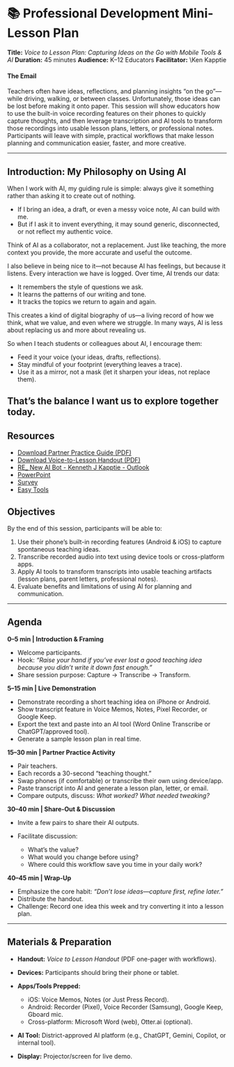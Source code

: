 # 📚 Professional Development Mini-Lesson Plan

**Title:** *Voice to Lesson Plan: Capturing Ideas on the Go with Mobile Tools & AI*
**Duration:** 45 minutes
**Audience:** K–12 Educators
**Facilitator:** \Ken Kapptie

#### The Email

Teachers often have ideas, reflections, and planning insights “on the go”—while driving, walking, or between classes. Unfortunately, those ideas can be lost before making it onto paper. This session will show educators how to use the built-in voice recording features on their phones to quickly capture thoughts, and then leverage transcription and AI tools to transform those recordings into usable lesson plans, letters, or professional notes.
Participants will leave with simple, practical workflows that make lesson planning and communication easier, faster, and more creative.

---

## Introduction: My Philosophy on Using AI

When I work with AI, my guiding rule is simple: always give it something rather than asking it to create out of nothing.

* If I bring an idea, a draft, or even a messy voice note, AI can build with me.
* But if I ask it to invent everything, it may sound generic, disconnected, or not reflect my authentic voice.

Think of AI as a collaborator, not a replacement. Just like teaching, the more context you provide, the more accurate and useful the outcome.

I also believe in being nice to it—not because AI has feelings, but because it listens. Every interaction we have is logged. Over time, AI trends our data:

* It remembers the style of questions we ask.
* It learns the patterns of our writing and tone.
* It tracks the topics we return to again and again.

This creates a kind of digital biography of us—a living record of how we think, what we value, and even where we struggle. In many ways, AI is less about replacing us and more about revealing us.

So when I teach students or colleagues about AI, I encourage them:

* Feed it your voice (your ideas, drafts, reflections).
* Stay mindful of your footprint (everything leaves a trace).
* Use it as a mirror, not a mask (let it sharpen your ideas, not replace them).

That’s the balance I want us to explore together today.
---

## Resources

* [Download Partner Practice Guide (PDF)](https://github.com/kappter/2025PDAITEACH/blob/main/Voice_to_Lesson_Activities.pdf)
* [Download Voice-to-Lesson Handout (PDF)](https://github.com/kappter/2025PDAITEACH/blob/main/Voice_to_Lesson_Handout.pdf)
* [RE_ New AI Bot - Kenneth J Kapptie - Outlook](https://github.com/kappter/2025PDAITEACH/blob/main/RE_%20New%20AI%20Bot%20-%20Kenneth%20J%20Kapptie%20-%20Outlook.pdf)
* [PowerPoint](https://docs.google.com/presentation/d/1hDhgAR3N1VpjP5uab1WFb9Smta4j3N4Q5LISTvZTYo4/edit?usp=sharing)
* [Survey](https://kappter.github.io/2025PDAITEACH/index.html)
* [Easy Tools](https://kappter.github.io/2025PDAITEACH/tool.html)

## Objectives

By the end of this session, participants will be able to:

1. Use their phone’s built-in recording features (Android & iOS) to capture spontaneous teaching ideas.
2. Transcribe recorded audio into text using device tools or cross-platform apps.
3. Apply AI tools to transform transcripts into usable teaching artifacts (lesson plans, parent letters, professional notes).
4. Evaluate benefits and limitations of using AI for planning and communication.

---

## Agenda

**0–5 min | Introduction & Framing**

* Welcome participants.
* Hook: *“Raise your hand if you’ve ever lost a good teaching idea because you didn’t write it down fast enough.”*
* Share session purpose: Capture → Transcribe → Transform.

**5–15 min | Live Demonstration**

* Demonstrate recording a short teaching idea on iPhone or Android.
* Show transcript feature in Voice Memos, Notes, Pixel Recorder, or Google Keep.
* Export the text and paste into an AI tool (Word Online Transcribe or ChatGPT/approved tool).
* Generate a sample lesson plan in real time.

**15–30 min | Partner Practice Activity**

* Pair teachers.
* Each records a 30-second “teaching thought.”
* Swap phones (if comfortable) or transcribe their own using device/app.
* Paste transcript into AI and generate a lesson plan, letter, or email.
* Compare outputs, discuss: *What worked? What needed tweaking?*

**30–40 min | Share-Out & Discussion**

* Invite a few pairs to share their AI outputs.
* Facilitate discussion:

  * What’s the value?
  * What would you change before using?
  * Where could this workflow save you time in your daily work?

**40–45 min | Wrap-Up**

* Emphasize the core habit: *“Don’t lose ideas—capture first, refine later.”*
* Distribute the handout.
* Challenge: Record one idea this week and try converting it into a lesson plan.

---

## Materials & Preparation

* **Handout:** *Voice to Lesson Handout* (PDF one-pager with workflows).
* **Devices:** Participants should bring their phone or tablet.
* **Apps/Tools Prepped:**

  * iOS: Voice Memos, Notes (or Just Press Record).
  * Android: Recorder (Pixel), Voice Recorder (Samsung), Google Keep, Gboard mic.
  * Cross-platform: Microsoft Word (web), Otter.ai (optional).
* **AI Tool:** District-approved AI platform (e.g., ChatGPT, Gemini, Copilot, or internal tool).
* **Display:** Projector/screen for live demo.
